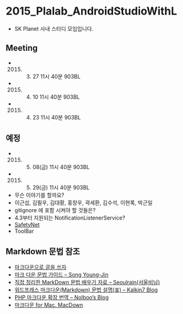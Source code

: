 # 2015_Plalab_AndroidStudioWithL
* SK Planet 사내 스터디 모임입니다.
 
## Meeting
* 2015. 03. 27 11시 40분 903BL
* 2015. 04. 10 11시 40분 903BL
* 2015. 04. 23 11시 40분 903BL

## 예정
* 2015. 05. 08(금) 11시 40분 903BL
* 2015. 05. 29(금) 11시 40분 903BL
* 무슨 이야기를 할까요?
 * 이근섭, 김필우, 김대황, 홍창우, 곽세환, 김수석, 이현록, 박근일
 * gitignore 에 포함 시켜야 할 것들은?
 * 4.3부터 지원되는 NotificationListenerService?
 * [SafetyNet](https://developer.android.com/google/play/safetynet/start.html)
 * ToolBar
 
 
## Markdown 문법 참조
* [마크다운으로 글을 쓰자](http://blog.kalkin7.com/2014/02/10/lets-write-using-markdown/)
* [마크 다운 문법 가이드 – Song Young-Jin](http://scriptogr.am/myevan/post/markdown-syntax-guide-for-scriptogram)
* [직접 정리한 MarkDown 문법 배우기 자료 – Seoulrain(서울비님)](https://www.evernote.com/shard/s3/sh/128acb97-d3c5-4eda-aa1b-c71ecd2f3a15/54a14ebd5d4ce7507bf78e5af640d0e9)
* [워드프레스 마크다운(Markdown) 문법 설명(표) – Kalkin7 Blog](http://blog.kalkin7.com/2014/02/05/wordpress-markdown-quick-reference-for-koreans/)
* [PHP 마크다운 확장 번역 – Nolboo’s Blog](http://nolboo.github.io/blog/2014/03/25/php-markdown-extra/)
* [마크다운 for Mac. MacDown](http://macdown.uranusjr.com/)
